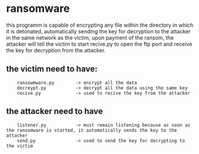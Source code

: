 # ransomware
this programm is capable of encrypting any file within the directory in which it is detonated, automatically sending the key for decryption to the attacker in the same network as the victim, upon payment of the ransom, the attacker will tell the victim to start recive.py to open the ftp port and receive the key for decryption from the attacker.

## the victim need to have: 
        ransowmware.py        -> encrypt all the data 
        decreypt.py           -> decrypt all the data using the same key            
        recive.py             -> used to recive the key from the attacker

## the attacker need to have
        listener.py           -> must remain listening because as soon as the ransomware is started, it automatically sends the key to the attacker
        send.py               -> used to send the key for decrypting to the victim
